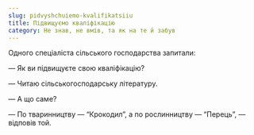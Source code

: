 ```yaml
---
slug: pidvyshchuiemo-kvalifikatsiiu
title: Підвищуємо кваліфікацію
category: Не знав, не вмів, та як на те й забув
---
```

Одного спеціаліста сільського господарства запитали:

— Як ви підвищуєте свою кваліфікацію?

— Читаю сільськогосподарську літературу.

— А що саме?

— По тваринництву — “Крокодил”, а по рослинництву — “Перець”, — відповів той.
